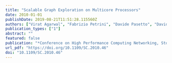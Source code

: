 ```yaml
---
title: "Scalable Graph Exploration on Multicore Processors"
date: 2010-01-01
publishDate: 2019-08-21T11:51:28.115560Z
authors: ["Virat Agarwal", "Fabrizio Petrini", "Davide Pasetto", "David A. Bader"]
publication_types: ["1"]
abstract: ""
featured: false
publication: "*Conference on High Performance Computing Networking, Storage and Analysis, SC 2010, New Orleans, LA, USA, November 13-19, 2010*"
url_pdf: "https://doi.org/10.1109/SC.2010.46"
doi: "10.1109/SC.2010.46"
---
```


